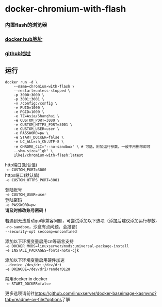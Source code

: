 # docker-chromium-with-flash

### 内置flash的浏览器

### [docker hub地址](https://hub.docker.com/r/1lkei/chromium-with-flash)
### [github地址](https://github.com/1lkei/docker-chromium-with-flash)

## 运行
```
docker run -d \
    --name=chromium-with-flash \
    --restart=unless-stopped \
    -p 3000:3000 \
    -p 3001:3001 \
    -v /config:/config \
    -e PUID=1000 \
    -e PGID=1000 \
    -e TZ=Asia/Shanghai \
    -e CUSTOM_PORT=3000 \
    -e CUSTOM_HTTPS_PORT=3001 \
    -e CUSTOM_USER=user \
    -e PASSWORD=pw \
    -e START_DOCKER=false \
    -e LC_ALL=zh_CN.UTF-8 \
    -e CHROME_CLI="--no-sandbox" \ # 可选，附加运行参数，一般不用删除即可
    --shm-size="1gb" \
    1lkei/chromium-with-flash:latest
```
http端口(默认值)  
`-e CUSTOM_PORT=3000`  
https端口(默认值)  
`-e CUSTOM_HTTPS_PORT=3001`

登陆账号  
`-e CUSTOM_USER=user`  
登陆密码  
`-e PASSWORD=pw`  
**请及时修改账号密码！**

若遇到无法启动gui等兼容问题，可尝试添加以下选项（添加后建议添加运行参数`--no-sandbox`，沙盒有点问题，会报错）  
`--security-opt seccomp=unconfined`

添加以下环境变量启用cn等语言支持  
`-e DOCKER_MODS=linuxserver/mods:universal-package-install`  
`-e INSTALL_PACKAGES=fonts-noto-cjk`

添加以下环境变量启用硬件加速  
`--device /dev/dri:/dev/dri`  
`-e DRINODE=/dev/dri/renderD128`

禁用docker in docker  
`-e START_DOCKER=false`

更多选项请前往<https://github.com/linuxserver/docker-baseimage-kasmvnc?tab=readme-ov-file#options>了解